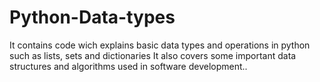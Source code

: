 # Python-Data-types
It contains code wich explains basic data types and operations in python such as lists, sets and dictionaries
It also covers some important data structures and algorithms used in software development..
